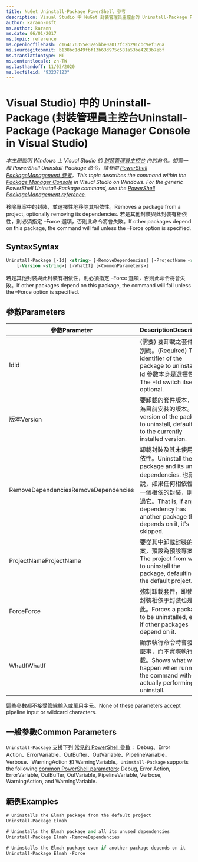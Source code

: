 ```yaml
---
title: NuGet Uninstall-Package PowerShell 參考
description: Visual Studio 中 NuGet 封裝管理員主控台的 Uninstall-Package PowerShell 命令參考。
author: karann-msft
ms.author: karann
ms.date: 06/01/2017
ms.topic: reference
ms.openlocfilehash: d164176355e32e5bbe0a017fc2b291cbc9ef326a
ms.sourcegitcommit: b138bc1d49fbf13b63d975c581a53be4283b7ebf
ms.translationtype: MT
ms.contentlocale: zh-TW
ms.lasthandoff: 11/03/2020
ms.locfileid: "93237123"
---
```

# <a name="uninstall-package-package-manager-console-in-visual-studio"></a><span data-ttu-id="db6c3-103">Visual Studio) 中的 Uninstall-Package (封裝管理員主控台</span><span class="sxs-lookup"><span data-stu-id="db6c3-103">Uninstall-Package (Package Manager Console in Visual Studio)</span></span>

<span data-ttu-id="db6c3-104">*本主題說明 Windows 上 Visual Studio 的 [封裝管理員主控台](../../consume-packages/install-use-packages-powershell.md) 內的命令。如需一般 PowerShell Uninstall-Package 命令，請參閱 [PowerShell PackageManagement 參考](/powershell/module/packagemanagement/?view=powershell-6)。*</span><span class="sxs-lookup"><span data-stu-id="db6c3-104">*This topic describes the command within the [Package Manager Console](../../consume-packages/install-use-packages-powershell.md) in Visual Studio on Windows. For the generic PowerShell Uninstall-Package command, see the [PowerShell PackageManagement reference](/powershell/module/packagemanagement/?view=powershell-6).*</span></span>

<span data-ttu-id="db6c3-105">移除專案中的封裝，並選擇性地移除其相依性。</span><span class="sxs-lookup"><span data-stu-id="db6c3-105">Removes a package from a project, optionally removing its dependencies.</span></span> <span data-ttu-id="db6c3-106">若是其他封裝與此封裝有相依性，則必須指定 –Force 選項，否則此命令將會失敗。</span><span class="sxs-lookup"><span data-stu-id="db6c3-106">If other packages depend on this package, the command will fail unless the –Force option is specified.</span></span>

## <a name="syntax"></a><span data-ttu-id="db6c3-107">Syntax</span><span class="sxs-lookup"><span data-stu-id="db6c3-107">Syntax</span></span>

```ps
Uninstall-Package [-Id] <string> [-RemoveDependencies] [-ProjectName <string>] [-Force]
    [-Version <string>] [-WhatIf] [<CommonParameters>]
```

<span data-ttu-id="db6c3-108">若是其他封裝與此封裝有相依性，則必須指定 –Force 選項，否則此命令將會失敗。</span><span class="sxs-lookup"><span data-stu-id="db6c3-108">If other packages depend on this package, the command will fail unless the –Force option is specified.</span></span>

## <a name="parameters"></a><span data-ttu-id="db6c3-109">參數</span><span class="sxs-lookup"><span data-stu-id="db6c3-109">Parameters</span></span>

| <span data-ttu-id="db6c3-110">參數</span><span class="sxs-lookup"><span data-stu-id="db6c3-110">Parameter</span></span> | <span data-ttu-id="db6c3-111">Description</span><span class="sxs-lookup"><span data-stu-id="db6c3-111">Description</span></span> |
| --- | --- |
| <span data-ttu-id="db6c3-112">Id</span><span class="sxs-lookup"><span data-stu-id="db6c3-112">Id</span></span> | <span data-ttu-id="db6c3-113"> (需要) 要卸載之套件的識別碼。</span><span class="sxs-lookup"><span data-stu-id="db6c3-113">(Required) The identifier of the package to uninstall.</span></span> <span data-ttu-id="db6c3-114">-Id 參數本身是選擇性的。</span><span class="sxs-lookup"><span data-stu-id="db6c3-114">The -Id switch itself is optional.</span></span> |
| <span data-ttu-id="db6c3-115">版本</span><span class="sxs-lookup"><span data-stu-id="db6c3-115">Version</span></span> | <span data-ttu-id="db6c3-116">要卸載的套件版本，預設為目前安裝的版本。</span><span class="sxs-lookup"><span data-stu-id="db6c3-116">The version of the package to uninstall, defaulting to the currently installed version.</span></span> |
| <span data-ttu-id="db6c3-117">RemoveDependencies</span><span class="sxs-lookup"><span data-stu-id="db6c3-117">RemoveDependencies</span></span> | <span data-ttu-id="db6c3-118">卸載封裝及其未使用的相依性。</span><span class="sxs-lookup"><span data-stu-id="db6c3-118">Uninstall the package and its unused dependencies.</span></span> <span data-ttu-id="db6c3-119">也就是說，如果任何相依性有另一個相依的封裝，則會略過它。</span><span class="sxs-lookup"><span data-stu-id="db6c3-119">That is, if any dependency has another package that depends on it, it's skipped.</span></span> |
| <span data-ttu-id="db6c3-120">ProjectName</span><span class="sxs-lookup"><span data-stu-id="db6c3-120">ProjectName</span></span> | <span data-ttu-id="db6c3-121">要從其中卸載封裝的專案，預設為預設專案。</span><span class="sxs-lookup"><span data-stu-id="db6c3-121">The project from which to uninstall the package, defaulting to the default project.</span></span> |
| <span data-ttu-id="db6c3-122">Force</span><span class="sxs-lookup"><span data-stu-id="db6c3-122">Force</span></span> | <span data-ttu-id="db6c3-123">強制卸載套件，即使其他封裝相依于封裝也是如此。</span><span class="sxs-lookup"><span data-stu-id="db6c3-123">Forces a package to be uninstalled, even if other packages depend on it.</span></span> |
| <span data-ttu-id="db6c3-124">WhatIf</span><span class="sxs-lookup"><span data-stu-id="db6c3-124">WhatIf</span></span> | <span data-ttu-id="db6c3-125">顯示執行命令時會發生什麼事，而不實際執行卸載。</span><span class="sxs-lookup"><span data-stu-id="db6c3-125">Shows what would happen when running the command without actually performing the uninstall.</span></span> |

<span data-ttu-id="db6c3-126">這些參數都不接受管線輸入或萬用字元。</span><span class="sxs-lookup"><span data-stu-id="db6c3-126">None of these parameters accept pipeline input or wildcard characters.</span></span>

## <a name="common-parameters"></a><span data-ttu-id="db6c3-127">一般參數</span><span class="sxs-lookup"><span data-stu-id="db6c3-127">Common Parameters</span></span>

<span data-ttu-id="db6c3-128">`Uninstall-Package` 支援下列 [常見的 PowerShell 參數](/powershell/module/microsoft.powershell.core/about/about_commonparameters)： Debug、Error Action、ErrorVariable、OutBuffer、OutVariable、PipelineVariable、Verbose、WarningAction 和 WarningVariable。</span><span class="sxs-lookup"><span data-stu-id="db6c3-128">`Uninstall-Package` supports the following [common PowerShell parameters](/powershell/module/microsoft.powershell.core/about/about_commonparameters): Debug, Error Action, ErrorVariable, OutBuffer, OutVariable, PipelineVariable, Verbose, WarningAction, and WarningVariable.</span></span>

## <a name="examples"></a><span data-ttu-id="db6c3-129">範例</span><span class="sxs-lookup"><span data-stu-id="db6c3-129">Examples</span></span>

```ps
# Uninstalls the Elmah package from the default project
Uninstall-Package Elmah

# Uninstalls the Elmah package and all its unused dependencies
Uninstall-Package Elmah -RemoveDependencies 

# Uninstalls the Elmah package even if another package depends on it
Uninstall-Package Elmah -Force
```